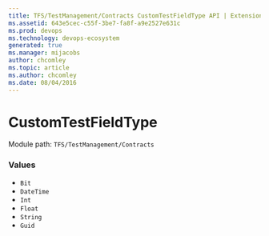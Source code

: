 ```yaml
---
title: TFS/TestManagement/Contracts CustomTestFieldType API | Extensions for Azure DevOps Services
ms.assetid: 643e5cec-c55f-3be7-fa8f-a9e2527e631c
ms.prod: devops
ms.technology: devops-ecosystem
generated: true
ms.manager: mijacobs
author: chcomley
ms.topic: article
ms.author: chcomley
ms.date: 08/04/2016
---
```


# CustomTestFieldType

Module path: `TFS/TestManagement/Contracts`

### Values

* `Bit` 
* `DateTime` 
* `Int` 
* `Float` 
* `String` 
* `Guid` 
